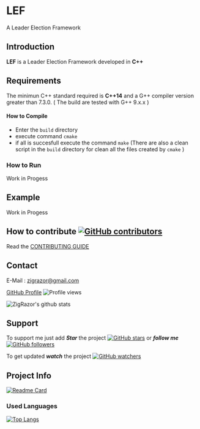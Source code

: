 # LEF
A Leader Election Framework

## Introduction
**LEF** is a Leader Election Framework developed in  **C++**

## Requirements
The minimun C++ standard required is **C++14** and a G++ compiler version greater than 7.3.0.
( The build are tested with G++ 9.x.x )

#### How to Compile
-   Enter the `build` directory
-   execute command `cmake `
-   if all is succesfull execute the command `make`
(There are also a clean script in the `build` directory for clean all the files created by `cmake` )

### How to Run
Work in Progess

## Example
Work in Progess

## How to contribute [![GitHub contributors](https://img.shields.io/github/contributors/ZigRazor/LEF.svg)](https://GitHub.com/ZigRazor/LEF/graphs/contributors/)
Read the [CONTRIBUTING GUIDE](https://github.com/ZigRazor/LEF/blob/main/CONTRIBUTING.md)
## Contact
E-Mail : zigrazor@gmail.com

[GitHub Profile](https://github.com/ZigRazor) ![Profile views](https://gpvc.arturio.dev/ZigRazor)

![ZigRazor's github stats](https://github-readme-stats.vercel.app/api?username=ZigRazor&show_icons=true&theme=tokyonight)

## Support
To support me just add ***Star*** the project  [![GitHub stars](https://img.shields.io/github/stars/ZigRazor/LEF.svg?style=social&label=Star&maxAge=2592000)](https://GitHub.com/ZigRazor/LEF/stargazers/) or ***follow me***  [![GitHub followers](https://img.shields.io/github/followers/ZigRazor.svg?style=social&label=Follow&maxAge=2592000)](https://github.com/ZigRazor?tab=followers)

To get updated ***watch*** the project  [![GitHub watchers](https://img.shields.io/github/watchers/ZigRazor/LEF.svg?style=social&label=Watch&maxAge=2592000)](https://GitHub.com/ZigRazor/LEF/watchers/)

## Project Info

[![Readme Card](https://github-readme-stats.vercel.app/api/pin/?username=ZigRazor&repo=LEF)](https://github.com/ZigRazor/LEF)

### Used Languages
[![Top Langs](https://github-readme-stats.vercel.app/api/top-langs/?username=ZigRazor&layout=compact)](https://github.com/ZigRazor/LEF)


